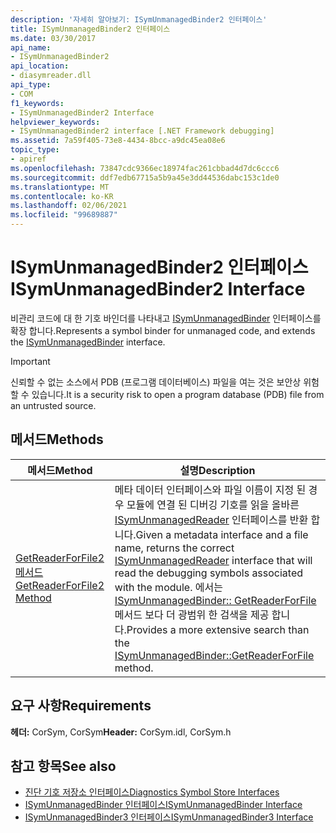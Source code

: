 ```yaml
---
description: '자세히 알아보기: ISymUnmanagedBinder2 인터페이스'
title: ISymUnmanagedBinder2 인터페이스
ms.date: 03/30/2017
api_name:
- ISymUnmanagedBinder2
api_location:
- diasymreader.dll
api_type:
- COM
f1_keywords:
- ISymUnmanagedBinder2 Interface
helpviewer_keywords:
- ISymUnmanagedBinder2 interface [.NET Framework debugging]
ms.assetid: 7a59f405-73e8-4434-8bcc-a9dc45ea08e6
topic_type:
- apiref
ms.openlocfilehash: 73847cdc9366ec18974fac261cbbad4d7dc6ccc6
ms.sourcegitcommit: ddf7edb67715a5b9a45e3dd44536dabc153c1de0
ms.translationtype: MT
ms.contentlocale: ko-KR
ms.lasthandoff: 02/06/2021
ms.locfileid: "99689887"
---
```

# <a name="isymunmanagedbinder2-interface"></a><span data-ttu-id="a7c49-103">ISymUnmanagedBinder2 인터페이스</span><span class="sxs-lookup"><span data-stu-id="a7c49-103">ISymUnmanagedBinder2 Interface</span></span>

<span data-ttu-id="a7c49-104">비관리 코드에 대 한 기호 바인더를 나타내고 [ISymUnmanagedBinder](isymunmanagedbinder-interface.md) 인터페이스를 확장 합니다.</span><span class="sxs-lookup"><span data-stu-id="a7c49-104">Represents a symbol binder for unmanaged code, and extends the [ISymUnmanagedBinder](isymunmanagedbinder-interface.md) interface.</span></span>  
  
> [!IMPORTANT]
> <span data-ttu-id="a7c49-105">신뢰할 수 없는 소스에서 PDB (프로그램 데이터베이스) 파일을 여는 것은 보안상 위험할 수 있습니다.</span><span class="sxs-lookup"><span data-stu-id="a7c49-105">It is a security risk to open a program database (PDB) file from an untrusted source.</span></span>  
  
## <a name="methods"></a><span data-ttu-id="a7c49-106">메서드</span><span class="sxs-lookup"><span data-stu-id="a7c49-106">Methods</span></span>  
  
|<span data-ttu-id="a7c49-107">메서드</span><span class="sxs-lookup"><span data-stu-id="a7c49-107">Method</span></span>|<span data-ttu-id="a7c49-108">설명</span><span class="sxs-lookup"><span data-stu-id="a7c49-108">Description</span></span>|  
|------------|-----------------|  
|[<span data-ttu-id="a7c49-109">GetReaderForFile2 메서드</span><span class="sxs-lookup"><span data-stu-id="a7c49-109">GetReaderForFile2 Method</span></span>](isymunmanagedbinder2-getreaderforfile2-method.md)|<span data-ttu-id="a7c49-110">메타 데이터 인터페이스와 파일 이름이 지정 된 경우 모듈에 연결 된 디버깅 기호를 읽을 올바른 [ISymUnmanagedReader](isymunmanagedreader-interface.md) 인터페이스를 반환 합니다.</span><span class="sxs-lookup"><span data-stu-id="a7c49-110">Given a metadata interface and a file name, returns the correct [ISymUnmanagedReader](isymunmanagedreader-interface.md) interface that will read the debugging symbols associated with the module.</span></span> <span data-ttu-id="a7c49-111">에서는 [ISymUnmanagedBinder:: GetReaderForFile](isymunmanagedbinder-getreaderforfile-method.md) 메서드 보다 더 광범위 한 검색을 제공 합니다.</span><span class="sxs-lookup"><span data-stu-id="a7c49-111">Provides a more extensive search than the [ISymUnmanagedBinder::GetReaderForFile](isymunmanagedbinder-getreaderforfile-method.md) method.</span></span>|  
  
## <a name="requirements"></a><span data-ttu-id="a7c49-112">요구 사항</span><span class="sxs-lookup"><span data-stu-id="a7c49-112">Requirements</span></span>  

 <span data-ttu-id="a7c49-113">**헤더:** CorSym, CorSym</span><span class="sxs-lookup"><span data-stu-id="a7c49-113">**Header:** CorSym.idl, CorSym.h</span></span>  
  
## <a name="see-also"></a><span data-ttu-id="a7c49-114">참고 항목</span><span class="sxs-lookup"><span data-stu-id="a7c49-114">See also</span></span>

- [<span data-ttu-id="a7c49-115">진단 기호 저장소 인터페이스</span><span class="sxs-lookup"><span data-stu-id="a7c49-115">Diagnostics Symbol Store Interfaces</span></span>](diagnostics-symbol-store-interfaces.md)
- [<span data-ttu-id="a7c49-116">ISymUnmanagedBinder 인터페이스</span><span class="sxs-lookup"><span data-stu-id="a7c49-116">ISymUnmanagedBinder Interface</span></span>](isymunmanagedbinder-interface.md)
- [<span data-ttu-id="a7c49-117">ISymUnmanagedBinder3 인터페이스</span><span class="sxs-lookup"><span data-stu-id="a7c49-117">ISymUnmanagedBinder3 Interface</span></span>](isymunmanagedbinder3-interface.md)
